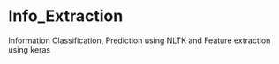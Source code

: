 # Info_Extraction
Information Classification, Prediction using NLTK and Feature extraction using keras

